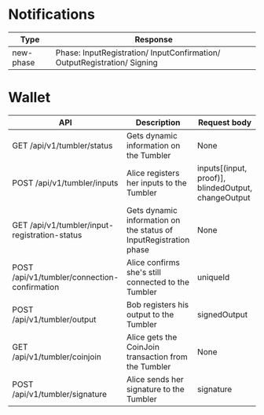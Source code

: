 # Notifications

| Type | Response   |
|------| -----------|
| new-phase  | Phase: InputRegistration/ InputConfirmation/ OutputRegistration/ Signing |


# Wallet

|API | Description    | Request body    | Response body   |
|--- | ---- | ---- | ---- |
|GET /api/v1/tumbler/status | Gets dynamic information on the Tumbler | None  | phase, denomination, anonymitySet, timeSpentInInputRegistrationLastTime |
|POST /api/v1/tumbler/inputs  | Alice registers her inputs to the Tumbler | inputs[(input, proof)], blindedOutput, changeOutput | signedBlindedOutput, uniqueId |
|GET /api/v1/tumbler/input-registration-status  | Gets dynamic information on the status of InputRegistration phase | None | registeredPeerCount, requiredPeerCount, elapsedTime |
|POST /api/v1/tumbler/connection-confirmation  | Alice confirms she's still connected to the Tumbler | uniqueId | None |
|POST /api/v1/tumbler/output  | Bob registers his output to the Tumbler | signedOutput | None |
|GET /api/v1/tumbler/coinjoin  | Alice gets the CoinJoin transaction from the Tumbler | None | transaction |
|POST /api/v1/tumbler/signature  | Alice sends her signature to the Tumbler | signature | None |
